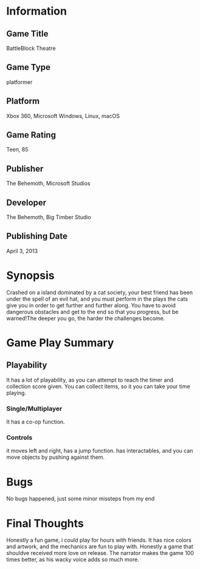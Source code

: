 # Information
## Game Title
BattleBlock Theatre
## Game Type
platformer
## Platform
Xbox 360, Microsoft Windows, Linux, macOS
## Game Rating
Teen, 85
## Publisher
The Behemoth, Microsoft Studios
## Developer
The Behemoth, Big Timber Studio
## Publishing Date
April 3, 2013
# Synopsis
Crashed on a island dominated by a cat society, your best friend has been under the spell of an evil hat, and you must perform in the plays the cats give you in order to get further and further along. You have to avoid dangerous obstacles and get to the end so that you progress, but be warned!The deeper you go, the harder the challenges become.

# Game Play Summary
## Playability
It has a lot of playability, as you can attempt to reach the timer and collection score given. You can collect items, so it you can take your time playing.
### Single/Multiplayer
It has a co-op function.
### Controls
it moves left and right, has a jump function. has interactables, and you can move objects by pushing against them.

# Bugs
No bugs happened, just some minor missteps from my end
# Final Thoughts
Honestly a fun game, i could play for hours with friends. It has nice colors and artwork, and the mechanics are fun to play with. Honestly a game that shouldve received more love on release. The narrator makes the game 100 times better, as his wacky voice adds so much more.
